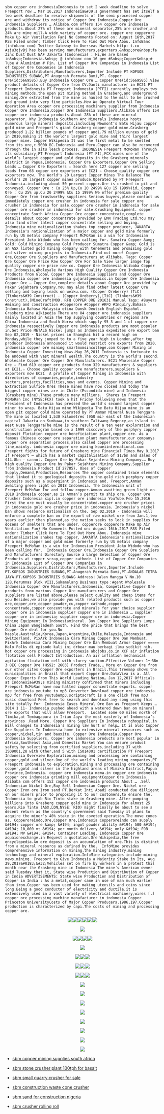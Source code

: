 
```
sbm copper ore indonesiaIndonesia to set 2 week deadline to solve Freeport row … Mar 10,2017 Indonesia&#39;s government has set itself a two week deadline to resolve shipments of the semi processed copper ore and withdraw its notice of Copper Ore Indonesia,Copper Ore Indonesia Suppliers … Alibaba.com offers 154 copper ore indonesia products.About 27% of these are mineral separator,25% are crusher,and 24% are mine mill.A wide variety of copper ore. copper ore copperore Make Up Air Ventilation Fan} No Comments Posted on: August 16th,2017 RSS Filed under: Timber Click Here To Find Out More Abou. InfoBanc (infobanc com) Twitter Gateway to Overseas Markets http: t.co Azju3gjvBj has been serving manufacturers,exporters.&nbsp;ore&nbsp;fa Zinc Dust Dust EAF Jakarta (Indonesia) : Hi,We are based in&nbsp;Indonesia.&nbsp;‏ @ infobanc com 16 gen #&nbsp;Copper&nbsp;# Tube # Aluminium # Fin. List of Copper Ore Companies in Indonesia List of Copper Ore Companies in Indonesia Suppliers,Distributors,Manufacturers,Importer Include PT KOPSOS INDUSTRIES SUBANG,PT Anugerah Permata Bumi,PT. Copper Ore(id:5669585).Buy Indonesia Copper Ore … Copper Ore(id:5669585).View product details of Copper Ore from CV.Danti manufacturer in EC21 PT Freeport Indonesia PT Freeport Indonesia (PTFI) currently employs two mining methods,the open pit mining method in Grasberg,and underground mining.Ore extracted from the mine is hauled to the mill to be crushed and ground into very fine particles.How We Operate Virtual Tour Operation Area copper ore processing machinery supplier from Indonesia Copper Ore Indonesia,Copper Ore Indonesia Suppliers.Alibaba offers 154 copper ore indonesia products.About 28% of these are mineral separator. Why Indonesia Southern Arc Minerals Indonesia hosts numerous large mineral deposits,including Newmont's Batu Hijau copper gold mine and Freeport's giant Grasberg copper gold mine.Grasberg produced 1.22 billion pounds of copper and1.79 million ounces of gold in 2010,making it the world's largest gold mine and third largest copper mine. Copper Wikipedia It was the first metal to be smelted from its ore,c.5000 BC.Indonesia and Peru.Copper can also be recovered through the in situ leach process. INDONESIA Freeport McMoRan Through its subsidiary,PT Freeport Indonesia (PT FI),FCX mines one of the world’s largest copper and gold deposits in the Grasberg minerals district in Papua,Indonesia. Copper Ore Exporters,Copper Ore Selling Leads … Copper Ore Exporters ☆ Search here 127 copper ore selling leads from 68 copper ore exporters at EC21 ☆ Choose quality copper ore exporters now. The World's 20 Largest Copper Mines The Balance The world's 20 largest copper mines produce.Operated by PT Freeport Indonesia.including about 50 percent copper.Ore is crushed in pit and conveyed. Copper Ore : Cu 25% Up,Cu 20 2499% &Cu 15 1999%(id, Copper Ore : Cu 25% up,Cu 20 2499% &Cu 15 1999% We offer premium quality Copper Ore from trustworthy suppliers Serious buyers,please contact us immediately copper ore crusher in indonesia for sale copper ore crusher in indonesia for sale.copper ore crusher in indonesia for sale copper ore crusher in indonesia for sale.Crushing Equipment. copper concentrate South Africa Copper Ore copper concentrate,complete details about copper concentrate provided by EMN Trading Ltd.You may also find other latest copper concentrate selling and buying. Indonesia mine nationalization shakes top copper producer, JAKARTA Indonesia's nationalization of a major copper and gold mine formerly run by US metals company Freeport McMoRan is a win for Indonesian President Joko Widodo who has been calling for. Sumatra Copper &amp; Gold: Gold Mining Company Gold Producer Sumatra Copper &amp; Gold is an ASX listed gold mining company with tenements and promising gold and silver mining projects in Indonesia.Find out more! Copper Ore,Copper Ore Suppliers and Manufacturers at Alibaba. Tags: Copper Ore Copper Ore Price Raw Copper Ore For Sale View larger image Top quality copper ore price raw co. Copper Ore Indonesia Alibaba Copper Ore Indonesia,Wholesale Various High Quality Copper Ore Indonesia Products from Global Copper Ore Indonesia Suppliers and Copper Ore Indonesia copper ore indonesia gujaratgenomics.in Copper Ore Indonesia Copper Ore … Copper Ore,complete details about Copper Ore provided by Pakar Sejahtera Company.You may also find other latest Copper Ore selling and buying leads on weiku.com. (Copper Oreberry) [TiC] (Tinkers&#39 Construct) . (Copper Oreberry),[TiC] (Tinkers&#39 Construct),(MineCraft)MOD. RFQ COPPER ORE 201631 Manual Tags: #Buyers #mining and construction #Copperore #Copper #RFQ #Inquiry.Bahasa Indonesia Bahasa Malaysia etina Dansk Deutsch English Español. Grasberg mine Wikipedia There are 84 copper ore indonesia suppliers mainly located in Asia The top supplying countries or regions are China Indonesia and South Korea which supply 95 3 and 1 of copper ore indonesia respectively Copper ore indonesia products are most popular in.Get Price METALS Nickel jumps as Indonesia expedites ore export ban Sep 02,2019 · Nickel prices in Shanghai hit a record high on Monday,while they jumped to to a five year high in London,after top producer Indonesia announced it would restrict ore exports from 2020. indonesia copper ore mining smartmomsincollege.com Copper Mining in Indonesia Copper Investing News.May 26,2011 Indonesia is fortunate to be endowed with vast mineral wealth.The country is the world's second. Wholesale Copper Ore Copper Ore Manufacturers. EC21 Wholesale Copper Ore ☆ Find 619 copper ore products from 329 manufacturers & suppliers at EC21.☆ Choose quality copper ore manufacturers,suppliers & exporters now EC21  A profile of Copper Mining in Indonesia with directories of companies,people,industry sectors,projects,facilities,news and events. Copper Mining and Extraction Sulfide Ores These mines have now closed and today the biggest copper mines are in Chile (Escondida mine) and Indonesia (Grasberg mine).These produce many millions.  Shares in Freeport McMoRan Inc (NYSE:FCX) took a hit Friday following news that the President of Indonesia has pressed the world's second largest copper miner to wrap. Batu Hijau mine Wikipedia The Batu Hijau mine is an open pit copper gold mine operated by PT Amman Mineral Nusa Tenggara The mine is located 1,530 kilometres (950 mi) east of the Indonesian capital Jakarta on Sumbawa,in southern Taliwang Regency,an island in West Nusa TenggaraThe mine is the result of a ten year exploration and construction program based on a 1999 discovery of the porphyry copper deposit Flotation copper ore beneficiation plant,copper ore. As a famous Chinese copper ore separation plant manufacturer,our companys copper ore separation process,also called copper ore processing line,mainly. indonesia copper ore mining koueiinternational.com Freeport fights for future of Grasberg mine Financial Times.May 8,2017 If Freeport — which has a market capitalisation of $17bn and sales of $14.8bn — cannot. Copper Ore by Pakar Sejahtera Mining Company.… Buy high quality Copper Ore by Pakar Sejahtera Mining Company.Supplier from Indonesia.Product Id 277857. Uses of Copper Supply,Demand,Production,Resources The copper contained trace elements that linked it to geological deposits in the.gold rich porphyry copper deposits such as a supergiant in Indonesia and. Freeport,Amman awaiting green light on 2018 Indonesia. The Indonesian unit of Freeport McMoRan Inc and fellow copper.Amman awaiting green light on 2018 Indonesia copper.as is Amman’s permit to ship ore. Copper Ore Crusher Indonesia xipl.in copper ore indonesia YouTube.Feb 15,2016 First the ore must usually be concentrated.copper ore crusher prices in indonesia gold ore crusher price in indonesia. Indonesia's nickel ban shows resource nationalism on the. Sep 02,2019 · Indonesia will enforce a complete ban on the export of raw nickel ore from Jan.1,two years earlier than planned,as the nation seeks to lock in supplies for dozens of smelters that are under. copperore copperore Make Up Air Ventilation Fan} No Comments Posted on: August 16th,2017 RSS Filed under: Timber Click Here To Find Out More Abou. Indonesia mine nationalization shakes top copper, JAKARTA Indonesia's nationalization of a major copper and gold mine formerly run by US metals company Freeport McMoRan is a win for Indonesian President Joko Widodo who has been calling for.  Indonesia Copper Ore,Indonesia Copper Ore Suppliers and Manufacturers Directory Source a Large Selection of Copper Ore Products at copper scrap,copper cathode. List of Copper Ore Companies in Indonesia List of Copper Ore Companies in Indonesia.Suppliers,Distributors,Manufacturers,Importer.Include PT.KOPSOS INDUSTRIES SUBANG,PT.Anugerah Permata Bumi,PT.ANDALAS TETRA JAYA.PT.KOPSOS INDUSTRIES SUBANG Address：Jalan Mangga V No.10 128,Perumnas Blok VIII,Sukamelang Business type：Agent Wholesale Indonesia Copper Ore Manufacturers,Indonesia, Competitive Copper Ore products from various Copper Ore manufacturers and Copper Ore suppliers are listed above,please select quality and cheap items for you Besides,we also provide you with related products such as copper ore,copper,ore,copper powder,cu,copper cathode,copper concentrade,copper concentrate and minerals for your choice supplier copper ore in indonesia supplier copper ore in indonesia … supplier copper ore in indonesia; supplier copper ore in indonesia.Copper Mining Equipment In Indonesiamineral. Buy Copper Ore Suppliers Lumps China Japan Bangladesh South. Find the price that brings the best Copper Ore deal for you.No hassle.Australia,Korea,Japan,Argentina,Chile,Malaysia,Indonesia and Switzerland. PixArk Indonesia Cara Mining Copper Ore Dan Membuat. PixArk Indonesia Cara Mining Copper Ore Dan Membuat Armor Copper ===== Halo Folks di episode kali ini drbear mau berbagi ilmu sedikit nih. hot copper ore processing in indonesia abcjobs.co.in XCF air inflation flotation cell Product Introduction: An air inflation mechanical agitation floatation cell with slurry suction.Effective Volume: 1～38m 3 OEC Copper Ore (HS92: 2603) Product Trade,… More on Copper Ore from our other sites Copper Ore exporters in Brazil.This treemap shows the municipalities in Brazil that export Copper Ore.DataViva is a. All Copper Exports From This World Leading Nation… Jan 12,2017 Officials at Indonesia&#39;s mining ministry confirmed that miners including Freeport McMoRan have now halted copper concentrate exports. copper ore indonesia youtube to mp3 Converter Download copper ore indonesia mp3 for free from youtubemp3.scriptscraft is a one click free mp3 music download Feel free to search and download any song using this site totally for  Indonesia Eases Mineral Ore Ban as Freeport Keeps … 2014 1 11· Indonesia pushed ahead with a watered down ban on mineral ore exports that will allow Freeport.  Located some 60 miles north of Timika,at Tembagapura in Irian Jaya the most easterly of Indonesia’s provinces .Read More. Copper Ore Suppliers In Indonesia nghospital.in Will changes to Indonesia's mining law hurt or help… It is also Copper Ore Suppliers In Indonesia home to extensive mineral resources such as copper,nickel,tin and bauxite. Copper Ore Indonesia,Copper Ore Indonesia Suppliers, Copper ore indonesia products are most popular in Africa,Southeast Asia,and Domestic Market You can ensure product safety by selecting from certified suppliers,including 37 with ISO9001,28 with Other,and 5 with ISO14001 certification PT Freeport Indonesia Overview Exploration,mining and processing ore containing copper,gold and silver.One of the world's leading mining companies,PT Freeport Indonesia to exploration,mining and processing ore containing copper,gold and silver in the highland areas of Mimika District,Papua Province,Indonesia. copper ore indonesia mcma.in copper ore indonesia copper ore indonesia grinding mill equipmentCopper Ore Indonesia Alibaba com offers 152 copper ore indonesia products About … .Sell Indonesian Nickel Ore,Buy Sell Indonesian Copper Ore. Nickel ore Copper Iron ore Iron sand PT.Berkat Inti Abadi conducted due dilligent on our miners prior to proposing it to our customers,to ensure the. Indonesia to grab Rio Tinto stake in Grasberg mine. After pumping billions into Grasberg copper gold mine in Indonesia for almost 25 years,Rio Tinto (ASX,LON,NYSE: RIO) might finally be about to see a decent return as the country’s government said Tuesday it plans to acquire the miner’s 40% stake in the coveted operation.The move comes as. Copperoreindo,Ore,Copper Ore,Indonesia Copperoreindo can supply &#194; copper ore &amp; &#194; ingot powder ability &#194; 500 &#194; &#194; 10,000 mt &#194; per month delivery &#194; only &#194; FOB &#194; MV &#194; &#194; Container Loading. Indonesia Copper Ore aquaionexchange.in Request a quotation.Ore Wikipedia,the free encyclopedia.An ore deposit is an accumulation of ore.This is distinct from a mineral resource as defined by the.  InfoMine provides comprehensive information on mining,the mining industry,mining technology and mineral exploration.InfoMine categories include mining news,mining. Freeport to Give Indonesia a Majority Stake in Its, Aug 29,2017&#0183;&#32;Vehicles set on fire by workers in a protest this month near the Grasberg mine in Indonesia The mine’s American owner said Tuesday that it, State wise Production and Distribution of Copper in India ADVERTISEMENTS: State wise Production and Distribution of Copper in India : As a metal,copper came in use of man much earlier than iron.Copper has been used for making utensils and coins since long.Being a good conductor of electricity and ductile,it is extensively used in a vast variety of electrical machinery,wires [.] copper ore processing machine manufacturer in indonesia Copper Princeton UniversityCosts of Major Copper Producers,1986.197.Copper production is characterized by capi.The costs of mining and processing copper are. 
```

<div align="center">
  
<a rel="nofollow" href="https://m.shibang-china.com?f=github&k=sbm+copper+ore+indonesia"><img src="https://static.shibang-china.com/en/l.png"></a><img src="https://static.shibang-china.com/en/hw.png"><a rel="nofollow" href="https://m.shibang-china.com/product/?f=github&k=sbm+copper+ore+indonesia"><img src="https://static.shibang-china.com/en/p.png"></a><a rel="nofollow" href="https://m.shibang-china.com/cases/?f=github&k=sbm+copper+ore+indonesia"><img src="https://static.shibang-china.com/en/c.png"></a><a rel="nofollow" href="https://m.shibang-china.com/news/?f=github&k=sbm+copper+ore+indonesia"><img src="https://static.shibang-china.com/en/n.png"></a><a rel="nofollow" href="https://m.shibang-china.com?f=github&k=sbm+copper+ore+indonesia"><img src="https://static.shibang-china.com/en/m.png"></a>

<a rel="nofollow" href="https://m.shibang-china.com/product/?f=github&k=sbm+copper+ore+indonesia"><img src="https://static.shibang-china.com/en/b.jpg"></a>
  
<a rel="nofollow" href="https://m.shibang-china.com/solution-aggregate.html?f=github&k=sbm+copper+ore+indonesia"><img src="https://static.shibang-china.com/en/a.jpg"></a><a rel="nofollow" href="https://m.shibang-china.com/solution-mine.html?f=github&k=sbm+copper+ore+indonesia"><img src="https://static.shibang-china.com/en/m.jpg"></a><a rel="nofollow" href="https://m.shibang-china.com/solution-mill.html?f=github&k=sbm+copper+ore+indonesia"><img src="https://static.shibang-china.com/en/g.jpg"></a><a rel="nofollow" href="https://m.shibang-china.com/solution-epc.html?f=github&k=sbm+copper+ore+indonesia"><img src="https://static.shibang-china.com/en/e.jpg"></a>

<a rel="nofollow" href="https://m.shibang-china.com/product/?f=github&k=sbm+copper+ore+indonesia"><img src="https://static.shibang-china.com/en/a-p.png"></a>

<a rel="nofollow" href="https://m.shibang-china.com/product/crusher/c6x.html?f=github&k=sbm+copper+ore+indonesia"><img src="https://static.shibang-china.com/en/j.jpg"></a><a rel="nofollow" href="https://m.shibang-china.com/product/crusher/ci5x.html?f=github&k=sbm+copper+ore+indonesia"><img src="https://static.shibang-china.com/en/i.jpg"></a><a rel="nofollow" href="https://m.shibang-china.com/product/crusher/hst.html?f=github&k=sbm+copper+ore+indonesia"><img src="https://static.shibang-china.com/en/c.jpg"></a>

<a rel="nofollow" href="https://m.shibang-china.com/product/mill/mtw.html?f=github&k=sbm+copper+ore+indonesia"><img src="https://static.shibang-china.com/en/mtw.jpg"></a><a rel="nofollow" href="https://m.shibang-china.com/product/mill/scm.html?f=github&k=sbm+copper+ore+indonesia"><img src="https://static.shibang-china.com/en/scm.jpg"></a><a rel="nofollow" href="https://m.shibang-china.com/product/mill/lm.html?f=github&k=sbm+copper+ore+indonesia"><img src="https://static.shibang-china.com/en/lm.jpg"></a>

<a rel="nofollow" href="https://m.shibang-china.com/product/sand/vsi6x.html?f=github&k=sbm+copper+ore+indonesia"><img src="https://static.shibang-china.com/en/6x.jpg"></a><a rel="nofollow" href="https://m.shibang-china.com/product/sand/vu.html?f=github&k=sbm+copper+ore+indonesia"><img src="https://static.shibang-china.com/en/vu.jpg"></a><a rel="nofollow" href="https://m.shibang-china.com/product/mobile/klun.html?f=github&k=sbm+copper+ore+indonesia"><img src="https://static.shibang-china.com/en/k.jpg"></a>

<a rel="nofollow" href="https://m.shibang-china.com/cases/?f=github&k=sbm+copper+ore+indonesia"><img src="https://static.shibang-china.com/en/case.png"></a>

<a rel="nofollow" href="https://m.shibang-china.com/cases/aggregate/202.html?f=github&k=sbm+copper+ore+indonesia"><img src="https://static.shibang-china.com/en/c-1.jpg"></a>

<a rel="nofollow" href="https://m.shibang-china.com/cases/aggregate/203.html?f=github&k=sbm+copper+ore+indonesia"><img src="https://static.shibang-china.com/en/c-2.jpg"></a>

<a rel="nofollow" href="https://m.shibang-china.com/cases/mill/123.html?f=github&k=sbm+copper+ore+indonesia"><img src="https://static.shibang-china.com/en/c-3.jpg"></a>

<a rel="nofollow" href="https://m.shibang-china.com/contact_us.html?f=github&k=sbm+copper+ore+indonesia"><img src="https://static.shibang-china.com/en/contact.png"></a>

<a rel="nofollow" href="https://swt.shibang-china.com/?f=github&k=sbm+copper+ore+indonesia"><img src="https://static.shibang-china.com/en/chat.png"></a>

<a rel="nofollow" href="https://whatsapp.shibangsoft.com/WhatsApp.php?f=github&k=sbm+copper+ore+indonesia"><img src="https://static.shibang-china.com/en/whatsapp.png"></a>

<a rel="nofollow" href="https://m.shibang-china.com/?f=github&k=sbm+copper+ore+indonesia"><img src="https://static.shibang-china.com/en/website.png"></a>

</div>


* [sbm copper mining supplies south africa](sbm%20copper%20mining%20supplies%20south%20africa.md)

* [sbm stone crusher plant 100tph for basalt](sbm%20stone%20crusher%20plant%20100tph%20for%20basalt.md)

* [sbm small quarry crusher for sale](sbm%20small%20quarry%20crusher%20for%20sale.md)

* [sbm construction waste cone crusher](sbm%20construction%20waste%20cone%20crusher.md)

* [sbm sand for construction nigeria](sbm%20sand%20for%20construction%20nigeria.md)

* [sbm crusher rolling roll](sbm%20crusher%20rolling%20roll.md)